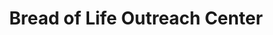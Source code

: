 ---
title: "Bread of Life Outreach Center"
url: /colden/bread-of-life-outreach-center/
shop: Gebrauchtwaren
---
